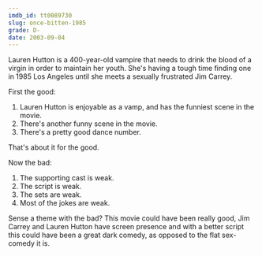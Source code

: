 ```yaml
---
imdb_id: tt0089730
slug: once-bitten-1985
grade: D-
date: 2003-09-04
---
```


Lauren Hutton is a 400-year-old vampire that needs to drink the blood of a virgin in order to maintain her youth. She's having a tough time finding one in 1985 Los Angeles until she meets a sexually frustrated Jim Carrey.

First the good:

1. Lauren Hutton is enjoyable as a vamp, and has the funniest scene in the movie.
2. There's another funny scene in the movie.
3. There's a pretty good dance number.

That's about it for the good.

Now the bad:

1. The supporting cast is weak.
2. The script is weak.
3. The sets are weak.
4. Most of the jokes are weak.

Sense a theme with the bad? This movie could have been really good, Jim Carrey and Lauren Hutton have screen presence and with a better script this could have been a great dark comedy, as opposed to the flat sex-comedy it is.
